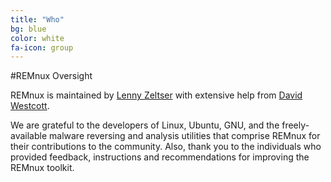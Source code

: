 ```yaml
---
title: "Who"
bg: blue
color: white
fa-icon: group
---
```


#REMnux Oversight

REMnux is maintained by [Lenny Zeltser](http://zeltser.com) with extensive help from [David Westcott](https://twitter.com/beast_fighter).

We are grateful to the developers of Linux, Ubuntu, GNU, and the freely-available malware reversing and analysis utilities that comprise REMnux for their contributions to the community. Also, thank you to the individuals who provided feedback, instructions and recommendations for improving the REMnux toolkit.
